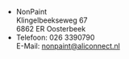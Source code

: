 - NonPaint  
  Klingelbeekseweg 67  
  6862 ER Oosterbeek
- Telefoon: 026 3390790  
  E-Mail: nonpaint@aliconnect.nl  
